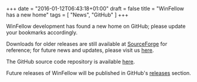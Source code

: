 +++
date = "2016-01-12T06:43:18+01:00"
draft = false
title = "WinFellow has a new home"
tags = [ "News", "GitHub" ]
+++

WinFellow development has found a new home on GitHub; please update your bookmarks accordingly. 

Downloads for older releases are still available at [SourceForge](http://sourceforge.net/projects/fellow/files/) for reference; for future news and updates, please visit us [here](http://petschau.github.io/WinFellow). 

The GitHub source code repository is available [here](http://github.com/petschau/WinFellow). 

Future releases of WinFellow will be published in GitHub's [releases](https://github.com/petschau/WinFellow/releases) section.
